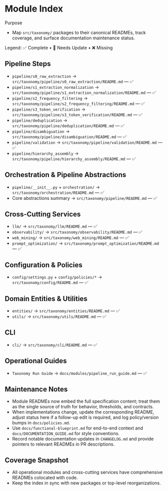 # Module Index

Purpose
- Map `src/taxonomy/` packages to their canonical READMEs, track coverage, and surface documentation maintenance status.

Legend: ✅ Complete • 📝 Needs Update • ❌ Missing

## Pipeline Steps
- `pipeline/s0_raw_extraction` → `src/taxonomy/pipeline/s0_raw_extraction/README.md` — ✅
- `pipeline/s1_extraction_normalization` → `src/taxonomy/pipeline/s1_extraction_normalization/README.md` — ✅
- `pipeline/s2_frequency_filtering` → `src/taxonomy/pipeline/s2_frequency_filtering/README.md` — ✅
- `pipeline/s3_token_verification` → `src/taxonomy/pipeline/s3_token_verification/README.md` — ✅
- `pipeline/deduplication` → `src/taxonomy/pipeline/deduplication/README.md` — ✅
- `pipeline/disambiguation` → `src/taxonomy/pipeline/disambiguation/README.md` — ✅
- `pipeline/validation` → `src/taxonomy/pipeline/validation/README.md` — ✅
- `pipeline/hierarchy_assembly` → `src/taxonomy/pipeline/hierarchy_assembly/README.md` — ✅

## Orchestration & Pipeline Abstractions
- `pipeline/__init__.py` + `orchestration/` → `src/taxonomy/orchestration/README.md` — ✅
- Core abstractions summary → `src/taxonomy/pipeline/README.md` — ✅

## Cross-Cutting Services
- `llm/` → `src/taxonomy/llm/README.md` — ✅
- `observability/` → `src/taxonomy/observability/README.md` — ✅
- `web_mining/` → `src/taxonomy/web_mining/README.md` — ✅
- `prompt_optimization/` → `src/taxonomy/prompt_optimization/README.md` — ✅

## Configuration & Policies
- `config/settings.py` + `config/policies/*` → `src/taxonomy/config/README.md` — ✅

## Domain Entities & Utilities
- `entities/` → `src/taxonomy/entities/README.md` — ✅
- `utils/` → `src/taxonomy/utils/README.md` — ✅

## CLI
- `cli/` → `src/taxonomy/cli/README.md` — ✅

## Operational Guides
- `Taxonomy Run Guide` → `docs/modules/pipeline_run_guide.md` — ✅

## Maintenance Notes
- Module READMEs now embed the full specification content; treat them as the single source of truth for behavior, thresholds, and contracts.
- When implementations change, update the corresponding README, adjust status here if a follow-up edit is required, and log policy/version bumps in `docs/policies.md`.
- Use `docs/functional-blueprint.md` for end-to-end context and `docs/DOCUMENTATION_GUIDE.md` for style conventions.
- Record notable documentation updates in `CHANGELOG.md` and provide pointers to relevant READMEs in PR descriptions.

## Coverage Snapshot
- All operational modules and cross-cutting services have comprehensive READMEs colocated with code.
- Keep the index in sync with new packages or top-level reorganizations.

